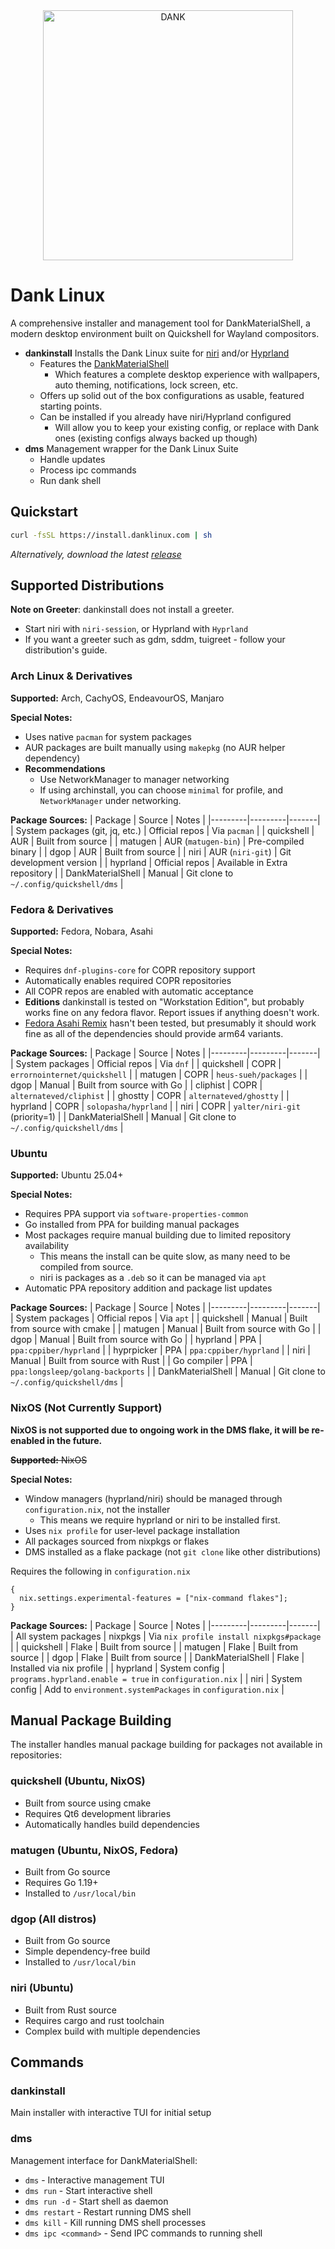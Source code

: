 <div align="center">

<img src="assets/dank.svg" alt="DANK" width="400">

</div>

# Dank Linux

A comprehensive installer and management tool for DankMaterialShell, a modern desktop environment built on Quickshell for Wayland compositors.

- **dankinstall** Installs the Dank Linux suite for [niri](https://github.com/YaLTeR/niri) and/or [Hyprland](https://hypr.land)
  - Features the [DankMaterialShell](https://github.com/AvengeMedia/DankMaterialShell)
    - Which features a complete desktop experience with wallpapers, auto theming, notifications, lock screen, etc.
  - Offers up solid out of the box configurations as usable, featured starting points.
  - Can be installed if you already have niri/Hyprland configured
    - Will allow you to keep your existing config, or replace with Dank ones (existing configs always backed up though)
- **dms** Management wrapper for the Dank Linux Suite
  - Handle updates
  - Process ipc commands
  - Run dank shell

## Quickstart

```bash
curl -fsSL https://install.danklinux.com | sh
```

*Alternatively, download the latest [release](https://github.com/AvengeMedia/danklinux/releases)*

## Supported Distributions

**Note on Greeter**: dankinstall does not install a greeter.
- Start niri with `niri-session`, or Hyprland with `Hyprland`
- If you want a greeter such as gdm, sddm, tuigreet - follow your distribution's guide.

### Arch Linux & Derivatives

**Supported:** Arch, CachyOS, EndeavourOS, Manjaro

**Special Notes:**
- Uses native `pacman` for system packages
- AUR packages are built manually using `makepkg` (no AUR helper dependency)
- **Recommendations**
  - Use NetworkManager to manager networking
  - If using archinstall, you can choose `minimal` for profile, and `NetworkManager` under networking.

**Package Sources:**
| Package | Source | Notes |
|---------|---------|-------|
| System packages (git, jq, etc.) | Official repos | Via `pacman` |
| quickshell | AUR | Built from source |
| matugen | AUR (`matugen-bin`) | Pre-compiled binary |
| dgop | AUR | Built from source |
| niri | AUR (`niri-git`) | Git development version |
| hyprland | Official repos | Available in Extra repository |
| DankMaterialShell | Manual | Git clone to `~/.config/quickshell/dms` |

### Fedora & Derivatives

**Supported:** Fedora, Nobara, Asahi

**Special Notes:**
- Requires `dnf-plugins-core` for COPR repository support
- Automatically enables required COPR repositories
- All COPR repos are enabled with automatic acceptance
- **Editions** dankinstall is tested on "Workstation Edition", but probably works fine on any fedora flavor. Report issues if anything doesn't work.
- [Fedora Asahi Remix](https://asahilinux.org/fedora/) hasn't been tested, but presumably it should work fine as all of the dependencies should provide arm64 variants.

**Package Sources:**
| Package | Source | Notes |
|---------|---------|-------|
| System packages | Official repos | Via `dnf` |
| quickshell | COPR | `errornointernet/quickshell` |
| matugen | COPR | `heus-sueh/packages` |
| dgop | Manual | Built from source with Go |
| cliphist | COPR | `alternateved/cliphist` |
| ghostty | COPR | `alternateved/ghostty` |
| hyprland | COPR | `solopasha/hyprland` |
| niri | COPR | `yalter/niri-git` (priority=1) |
| DankMaterialShell | Manual | Git clone to `~/.config/quickshell/dms` |

### Ubuntu

**Supported:** Ubuntu 25.04+

**Special Notes:**
- Requires PPA support via `software-properties-common`
- Go installed from PPA for building manual packages
- Most packages require manual building due to limited repository availability
  - This means the install can be quite slow, as many need to be compiled from source.
  - niri is packages as a `.deb` so it can be managed via `apt`
- Automatic PPA repository addition and package list updates

**Package Sources:**
| Package | Source | Notes |
|---------|---------|-------|
| System packages | Official repos | Via `apt` |
| quickshell | Manual | Built from source with cmake |
| matugen | Manual | Built from source with Go |
| dgop | Manual | Built from source with Go |
| hyprland | PPA | `ppa:cppiber/hyprland` |
| hyprpicker | PPA | `ppa:cppiber/hyprland` |
| niri | Manual | Built from source with Rust |
| Go compiler | PPA | `ppa:longsleep/golang-backports` |
| DankMaterialShell | Manual | Git clone to `~/.config/quickshell/dms` |

### NixOS (Not Currently Support)

**NixOS is not supported due to ongoing work in the DMS flake, it will be re-enabled in the future.**

~~**Supported:** NixOS~~

**Special Notes:**
- Window managers (hyprland/niri) should be managed through `configuration.nix`, not the installer
  - This means we require hyprland or niri to be installed first.
- Uses `nix profile` for user-level package installation
- All packages sourced from nixpkgs or flakes
- DMS installed as a flake package (not `git clone` like other distributions)

Requires the following in `configuration.nix`
```
{
  nix.settings.experimental-features = ["nix-command flakes"];
}
```

**Package Sources:**
| Package | Source | Notes |
|---------|---------|-------|
| All system packages | nixpkgs | Via `nix profile install nixpkgs#package` |
| quickshell | Flake | Built from source |
| matugen | Flake | Built from source |
| dgop | Flake | Built from source |
| DankMaterialShell | Flake | Installed via nix profile |
| hyprland | System config | `programs.hyprland.enable = true` in `configuration.nix` |
| niri | System config | Add to `environment.systemPackages` in `configuration.nix` |

## Manual Package Building

The installer handles manual package building for packages not available in repositories:

### quickshell (Ubuntu, NixOS)
- Built from source using cmake
- Requires Qt6 development libraries
- Automatically handles build dependencies

### matugen (Ubuntu, NixOS, Fedora)
- Built from Go source
- Requires Go 1.19+
- Installed to `/usr/local/bin`

### dgop (All distros)
- Built from Go source
- Simple dependency-free build
- Installed to `/usr/local/bin`

### niri (Ubuntu)
- Built from Rust source
- Requires cargo and rust toolchain
- Complex build with multiple dependencies

## Commands

### dankinstall
Main installer with interactive TUI for initial setup

### dms
Management interface for DankMaterialShell:
- `dms` - Interactive management TUI
- `dms run` - Start interactive shell
- `dms run -d` - Start shell as daemon
- `dms restart` - Restart running DMS shell
- `dms kill` - Kill running DMS shell processes
- `dms ipc <command>` - Send IPC commands to running shell